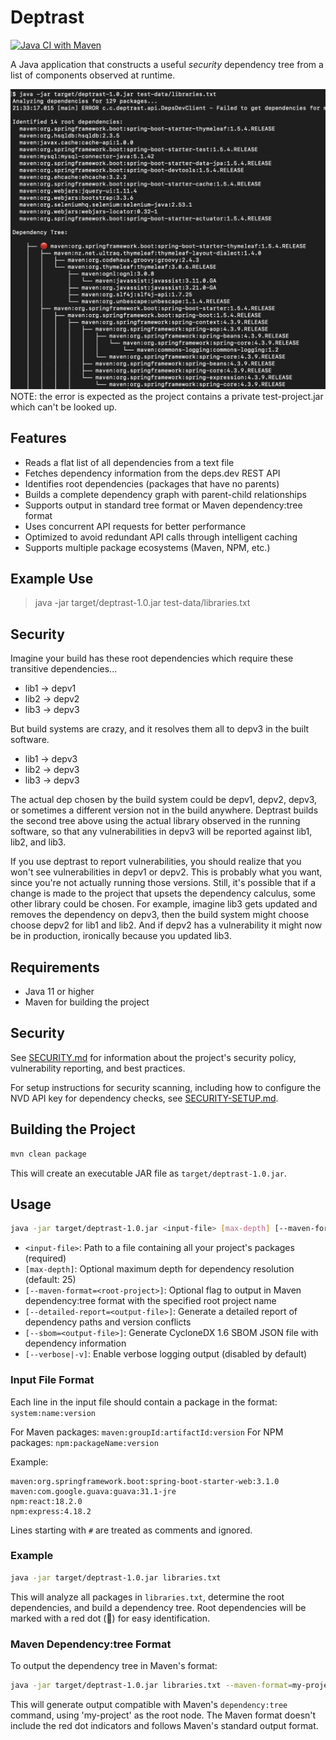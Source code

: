 # Deptrast

[![Java CI with Maven](https://github.com/planetlevel/deptrast/actions/workflows/build.yml/badge.svg)](https://github.com/planetlevel/deptrast/actions/workflows/build.yml)

A Java application that constructs a useful *security* dependency tree from a list of components observed at runtime.

![Example Dependency Tree](example.png)
NOTE: the error is expected as the project contains a private test-project.jar which can't be looked up.

## Features

- Reads a flat list of all dependencies from a text file
- Fetches dependency information from the deps.dev REST API
- Identifies root dependencies (packages that have no parents)
- Builds a complete dependency graph with parent-child relationships
- Supports output in standard tree format or Maven dependency:tree format
- Uses concurrent API requests for better performance
- Optimized to avoid redundant API calls through intelligent caching
- Supports multiple package ecosystems (Maven, NPM, etc.)

## Example Use

> java -jar target/deptrast-1.0.jar test-data/libraries.txt

## Security

Imagine your build has these root dependencies which require these transitive dependencies...
* lib1 -> depv1
* lib2 -> depv2
* lib3 -> depv3

But build systems are crazy, and it resolves them all to depv3 in the built software.
* lib1 -> depv3
* lib2 -> depv3
* lib3 -> depv3
    
The actual dep chosen by the build system could be depv1, depv2, depv3, or sometimes a different version not in the build anywhere.   Deptrast builds the second tree above using the actual library observed in the running software, so that any vulnerabilities in depv3 will be reported against lib1, lib2, and lib3.

 If you use deptrast to report vulnerabilities, you should realize that you won't see vulnerabilities in depv1 or depv2. This is probably what you want, since you're not actually running those versions.  Still, it's possible that if a change is made to the project that upsets the dependency calculus, some other library could be chosen. For example, imagine lib3 gets updated and removes the dependency on depv3, then the build system might choose choose depv2 for lib1 and lib2.  And if depv2 has a vulnerability it might now be in production, ironically because you updated lib3.

## Requirements

- Java 11 or higher
- Maven for building the project

## Security

See [SECURITY.md](SECURITY.md) for information about the project's security policy, vulnerability reporting, and best practices.

For setup instructions for security scanning, including how to configure the NVD API key for dependency checks, see [SECURITY-SETUP.md](docs/SECURITY-SETUP.md).

## Building the Project

```bash
mvn clean package
```

This will create an executable JAR file as `target/deptrast-1.0.jar`.

## Usage

```bash
java -jar target/deptrast-1.0.jar <input-file> [max-depth] [--maven-format=<root-project>] [--detailed-report=<output-file>] [--sbom=<output-file>] [--verbose|-v]
```

- `<input-file>`: Path to a file containing all your project's packages (required)
- `[max-depth]`: Optional maximum depth for dependency resolution (default: 25)
- `[--maven-format=<root-project>]`: Optional flag to output in Maven dependency:tree format with the specified root project name
- `[--detailed-report=<output-file>]`: Generate a detailed report of dependency paths and version conflicts
- `[--sbom=<output-file>]`: Generate CycloneDX 1.6 SBOM JSON file with dependency information
- `[--verbose|-v]`: Enable verbose logging output (disabled by default)

### Input File Format

Each line in the input file should contain a package in the format: `system:name:version`

For Maven packages: `maven:groupId:artifactId:version`
For NPM packages: `npm:packageName:version`

Example:
```
maven:org.springframework.boot:spring-boot-starter-web:3.1.0
maven:com.google.guava:guava:31.1-jre
npm:react:18.2.0
npm:express:4.18.2
```

Lines starting with `#` are treated as comments and ignored.

### Example

```bash
java -jar target/deptrast-1.0.jar libraries.txt
```

This will analyze all packages in `libraries.txt`, determine the root dependencies, and build a dependency tree. Root dependencies will be marked with a red dot (🔴) for easy identification.

### Maven Dependency:tree Format

To output the dependency tree in Maven's format:

```bash
java -jar target/deptrast-1.0.jar libraries.txt --maven-format=my-project
```

This will generate output compatible with Maven's `dependency:tree` command, using 'my-project' as the root node. The Maven format doesn't include the red dot indicators and follows Maven's standard output format.


